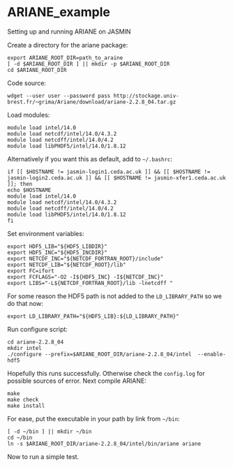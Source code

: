 # ARIANE_example
Setting up and running ARIANE on JASMIN

Create a directory for the ariane package:

```
export ARIANE_ROOT_DIR=path_to_araine
[ -d $ARIANE_ROOT_DIR ] || mkdir -p $ARIANE_ROOT_DIR
cd $ARIANE_ROOT_DIR
```

Code source:

```wdget --user user --password pass http://stockage.univ-brest.fr/~grima/Ariane/download/ariane-2.2.8_04.tar.gz```

Load modules:

```
module load intel/14.0
module load netcdf/intel/14.0/4.3.2
module load netcdff/intel/14.0/4.2
module load libPHDF5/intel/14.0/1.8.12
```

Alternatively if you want this as default, add to `~/.bashrc`:

```
if [[ $HOSTNAME != jasmin-login1.ceda.ac.uk ]] && [[ $HOSTNAME != jasmin-login2.ceda.ac.uk ]] && [[ $HOSTNAME != jasmin-xfer1.ceda.ac.uk ]]; then
echo $HOSTNAME
module load intel/14.0
module load netcdf/intel/14.0/4.3.2
module load netcdff/intel/14.0/4.2
module load libPHDF5/intel/14.0/1.8.12
fi
```

Set environment variables:

```
export HDF5_LIB="${HDF5_LIBDIR}"
export HDF5_INC="${HDF5_INCDIR}"
export NETCDF_INC="${NETCDF_FORTRAN_ROOT}/include"
export NETCDF_LIB="${NETCDF_ROOT}/lib"
export FC=ifort
export FCFLAGS="-O2 -I${HDF5_INC} -I${NETCDF_INC}"
export LIBS="-L${NETCDF_FORTRAN_ROOT}/lib -lnetcdff "
```

For some reason the HDF5 path is not added to the `LD_LIBRARY_PATH` so we do that now:

```
export LD_LIBRARY_PATH="${HDF5_LIB}:${LD_LIBRARY_PATH}"
```

Run configure script:

```
cd ariane-2.2.8_04
mkdir intel
./configure --prefix=$ARIANE_ROOT_DIR/ariane-2.2.8_04/intel  --enable-hdf5
```

Hopefully this runs successfully. Otherwise check the `config.log` for possible sources of error. Next compile ARIANE:

```
make
make check
make install
```

For ease, put the executable in your path by link from `~/bin`:

```
[ -d ~/bin ] || mkdir ~/bin
cd ~/bin
ln -s $ARIANE_ROOT_DIR/ariane-2.2.8_04/intel/bin/ariane ariane
```

Now to run a simple test.
